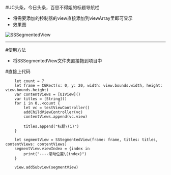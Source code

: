 #UC头条，今日头条，百思不得姐的标题导航栏

- 将需要添加的控制器的view直接添加到viewArray里即可显示
- 效果图

![SSSegmentedView
](https://github.com/shen5214444887/SSSegmentedView/blob/master/%E7%A4%BA%E4%BE%8B%E5%9B%BE%E7%89%87.gif?raw=true)

----
#使用方法
- 将SSSegmentedView文件夹直接拖到项目中

#直接上代码
```
	let count = 7
   	let frame = CGRect(x: 0, y: 20, width: view.bounds.width, height: view.bounds.height)
	var contentViews = [UIView]()
	var titles = [String]()
	for i in 0..<count {
		let vc = testViewController()
		addChildViewController(vc)
      	contentViews.append(vc.view)
            
		titles.append("标题\(i)")
	}
        
	let segmentView = SSSegmentedView(frame: frame, titles: titles, contentViews: contentViews)
	segmentView.viewIndex = {index in
		print("----滚动位置\(index)")
	}
        
	view.addSubview(segmentView)
```
